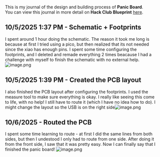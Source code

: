 <!--
  ===================    !!READ THIS NOTICE!!   ====================
  DO NOT edit this file manually. Your changes WILL BE OVERWRITTEN!
  This journal is auto generated and updated by Hack Club Blueprint.
  To edit this file, please edit your journal entries on Blueprint.
  ==================================================================
-->

This is my journal of the design and building process of **Panic Board**.  
You can view this journal in more detail on **Hack Club Blueprint** [here](https://blueprint.hackclub.com/projects/199).


## 10/5/2025 1:37 PM - Schematic + Footprints  

I spent around 1 hour doing the schematic. The reason it took me long is because at first I tried using a pico, but then realized that its not needed since the xiao has enough pins. I spent some time configuring the footprints, and I deleted and remade everything 2 times beacause I had a challenge with myself to finish the schematic with no external help.![image.png](https://blueprint.hackclub.com/user-attachments/blobs/redirect/eyJfcmFpbHMiOnsiZGF0YSI6NTI1LCJwdXIiOiJibG9iX2lkIn19--d34370bd21c884041d0b4422b40b8fa4598f1e45/image.png)
  

## 10/5/2025 1:39 PM - Created the PCB layout  

I also finished the PCB layout after configuring the footprints. I used the measure tool to make sure everything is okay. I really like seeing this come to life, with no help! I still have to route it (which I have no idea how to do). I might change the layout so the USB is on the right side![image.png](https://blueprint.hackclub.com/user-attachments/blobs/redirect/eyJfcmFpbHMiOnsiZGF0YSI6NTI2LCJwdXIiOiJibG9iX2lkIn19--44f7dd49a1a0203f408b4da6862f3131e6586fdf/image.png)
  

## 10/6/2025 - Routed the PCB  

I spent some time learning to route - at first I did the same lines from both sides, but then I undestood I only had to route from one side. After doing it from the front side, I saw that it was pretty easy. Now I can finally say that I finished the panic board!
![image.png](https://blueprint.hackclub.com/user-attachments/blobs/redirect/eyJfcmFpbHMiOnsiZGF0YSI6NzM4LCJwdXIiOiJibG9iX2lkIn19--29f9507b88b427ad574a9d7b6bf29967feaae1e9/image.png)
  

